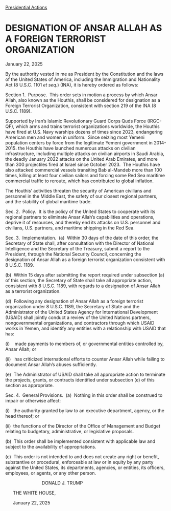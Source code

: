 [Presidential Actions](https://www.whitehouse.gov/presidential-actions/)

# 					DESIGNATION OF ANSAR ALLAH AS A FOREIGN TERRORIST ORGANIZATION				

January 22, 2025

By the authority vested in me as President by the Constitution and the laws of the United States of America, including the Immigration and Nationality Act (8 U.S.C. 1101 *et seq.*) (INA), it is hereby ordered as follows:

Section 1.  Purpose.  This order sets in motion a process by which Ansar Allah, also known as the Houthis, shall be considered for designation as a Foreign Terrorist Organization, consistent with section 219 of the INA (8 U.S.C. 1189).

Supported by Iran’s Islamic Revolutionary Guard Corps Quds Force (IRGC-QF), which arms and trains terrorist organizations worldwide, the Houthis have fired at U.S. Navy warships dozens of times since 2023, endangering American men and women in uniform.  Since seizing most Yemeni population centers by force from the legitimate Yemeni government in 2014-2015، the Houthis have launched numerous attacks on civilian infrastructure, including multiple attacks on civilian airports in Saudi Arabia, the deadly January 2022 attacks on the United Arab Emirates, and more than 300 projectiles fired at Israel since October 2023.  The Houthis have also attacked commercial vessels transiting Bab al-Mandeb more than 100 times, killing at least four civilian sailors and forcing some Red Sea maritime commercial traffic to reroute, which has contributed to global inflation.

The Houthis’ activities threaten the security of American civilians and personnel in the Middle East, the safety of our closest regional partners, and the stability of global maritime trade.

Sec. 2.  Policy.  It is the policy of the United States to cooperate with its regional partners to eliminate Ansar Allah’s capabilities and operations, deprive it of resources, and thereby end its attacks on U.S. personnel and civilians, U.S. partners, and maritime shipping in the Red Sea.

Sec. 3.  Implementation.  (a)  Within 30 days of the date of this order, the Secretary of State shall, after consultation with the Director of National Intelligence and the Secretary of the Treasury, submit a report to the President, through the National Security Council, concerning the designation of Ansar Allah as a foreign terrorist organization consistent with 8 U.S.C. 1189.

(b)  Within 15 days after submitting the report required under subsection (a) of this section, the Secretary of State shall take all appropriate action, consistent with 8 U.S.C. 1189, with regards to a designation of Ansar Allah as a terrorist organization.

(d)  Following any designation of Ansar Allah as a foreign terrorist organization under 8 U.S.C. 1189, the Secretary of State and the Administrator of the United States Agency for International Development (USAID) shall jointly conduct a review of the United Nations partners, nongovernmental organizations, and contractors through which USAID works in Yemen, and identify any entities with a relationship with USAID that has:

(i)    made payments to members of, or governmental entities controlled by, Ansar Allah; or

(ii)   has criticized international efforts to counter Ansar Allah while failing to document Ansar Allah’s abuses sufficiently.

(e)  The Administrator of USAID shall take all appropriate action to terminate the projects, grants, or contracts identified under subsection (e) of this section as appropriate.

Sec. 4.  General Provisions.  (a)  Nothing in this order shall be construed to impair or otherwise affect:

(i)   the authority granted by law to an executive department, agency, or the head thereof; or

(ii)  the functions of the Director of the Office of Management and Budget relating to budgetary, administrative, or legislative proposals.

(b)  This order shall be implemented consistent with applicable law and subject to the availability of appropriations.

(c)  This order is not intended to and does not create any right or benefit, substantive or procedural, enforceable at law or in equity by any party against the United States, its departments, agencies, or entities, its officers, employees, or agents, or any other person.

                             DONALD J. TRUMP

      THE WHITE HOUSE,

      January 22, 2025
